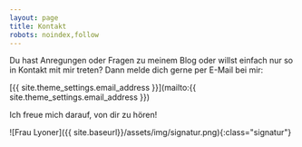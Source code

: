 ```yaml
---
layout: page
title: Kontakt
robots: noindex,follow
---
```


Du hast Anregungen oder Fragen zu meinem Blog oder willst einfach nur so in
Kontakt mit mir treten? Dann melde dich gerne per E-Mail bei mir:

<i class="fa fa-fw fa-envelope-o"></i>
[{{ site.theme_settings.email_address }}](mailto:{{ site.theme_settings.email_address }})

Ich freue mich darauf, von dir zu hören!

![Frau Lyoner]({{ site.baseurl}}/assets/img/signatur.png){:class="signatur"}
